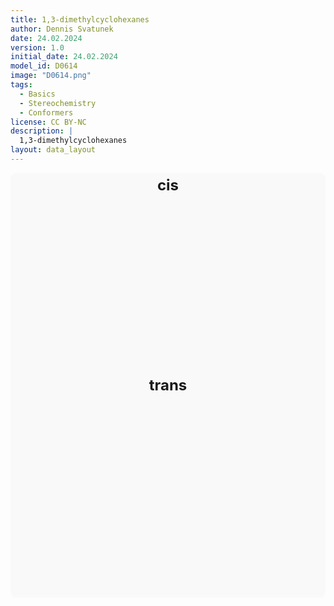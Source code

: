 ```yaml
---
title: 1,3-dimethylcyclohexanes
author: Dennis Svatunek
date: 24.02.2024
version: 1.0
initial_date: 24.02.2024
model_id: D0614
image: "D0614.png"
tags: 
  - Basics
  - Stereochemistry
  - Conformers
license: CC BY-NC
description: |
  1,3-dimethylcyclohexanes
layout: data_layout
---
```

<script src="https://code.jquery.com/jquery-3.6.0.min.js"></script>
<script src="https://3Dmol.org/build/3Dmol-min.js"></script>
<script src="https://cdnjs.cloudflare.com/ajax/libs/three.js/r128/three.min.js"></script>

<div style="text-align: center;">


<div style="text-align: center; background-color: #f9f9f9; border-radius: 10px; padding: 20px; display: inline-block;">
    <div style="position: relative; display: inline-block; margin: 10px;">
        <div style="position: absolute; width: 100%; text-align: center; font-size: 24px; font-weight: bold; top: -25px;z-index: 100;">cis</div>
        <div id="D0614_1" style="width: 300px; height: 300px; display: inline-block;"></div>
    </div>
    <div style="position: relative; display: inline-block; margin: 10px;">
        <div style="position: absolute; width: 100%; text-align: center; font-size: 24px; font-weight: bold; top: -25px;z-index: 100;">trans</div>
        <div id="D0614_2" style="width: 300px; height: 300px; display: inline-block;"></div>
    </div>
</div>



</div>
<script>
(function() {
$(document).ready(function() {

var viewerCis = $3Dmol.createViewer("D0614_1", {defaultcolors: $3Dmol.elementColors.Jmol});
        var viewerTrans = $3Dmol.createViewer("D0614_2", {defaultcolors: $3Dmol.elementColors.Jmol});
        
        
        var xyzCis = `24\nC8H16\nC 1.146 1.055 -0.768\nC -0.364 0.940 -0.435\nC -0.883 -0.521 -0.468\nC -0.032 -1.410 0.476\nC 1.477 -1.319 0.153\nC 1.972 0.146 0.179\nH -0.539 1.360 0.581\nH -0.953 1.564 -1.139\nH 1.291 0.677 -1.806\nH -0.204 -1.081 1.524\nH -0.377 -2.461 0.414\nH 2.060 -1.933 0.867\nH 1.661 -1.747 -0.855\nH 1.888 0.544 1.214\nH 3.045 0.196 -0.094\nH -0.745 -0.904 -1.504\nC -2.385 -0.597 -0.120\nH -2.989 0.017 -0.814\nH -2.757 -1.637 -0.174\nH -2.567 -0.225 0.906\nC 1.629 2.520 -0.716\nH 2.699 2.599 -0.983\nH 1.055 3.157 -1.413\nH 1.503 2.936 0.303\n`;
        var xyzTrans = `24\nC8H16\nC 1.151 1.067 -0.766\nC -0.365 0.937 -0.440\nC -0.885 -0.525 -0.466\nC -0.032 -1.408 0.481\nC 1.476 -1.326 0.149\nC 1.975 0.139 0.172\nH -0.549 1.350 0.575\nH -0.955 1.558 -1.145\nH 1.450 2.114 -0.549\nH -0.196 -1.067 1.527\nH -0.382 -2.459 0.433\nH 2.059 -1.933 0.869\nH 1.657 -1.771 -0.851\nH 1.897 0.523 1.210\nH 3.048 0.184 -0.104\nH -0.764 -0.921 -1.498\nC -2.385 -0.589 -0.105\nH -2.992 0.020 -0.799\nH -2.762 -1.628 -0.143\nH -2.557 -0.205 0.919\nC 1.456 0.810 -2.262\nH 0.885 1.507 -2.904\nH 2.531 0.957 -2.474\nH 1.192 -0.217 -2.571\n`;
		
        viewerCis.addModel(xyzCis, "xyz");
        viewerCis.setStyle({}, {stick: {radius: 0.15}, sphere: {scale: 0.25}});
        viewerCis.zoomTo({serial: ["0-5"]});
		viewerCis.rotate(-90, {vx: 1, vy: 0, vz: 0});
		viewerCis.rotate(180, {vx: 0, vy: 1, vz: 0});
		viewerCis.zoom(1.1);
        viewerCis.setBackgroundColor('#f9f9f9');
        viewerCis.render();

        viewerTrans.addModel(xyzTrans, "xyz");
        viewerTrans.setStyle({}, {stick: {radius: 0.15}, sphere: {scale: 0.25}});
        viewerTrans.zoomTo({serial: ["0-5"]});
		viewerTrans.rotate(-90, {vx: 1, vy: 0, vz: 0});
		viewerTrans.rotate(180, {vx: 0, vy: 1, vz: 0});
		viewerTrans.zoom(1.1);
        viewerTrans.setBackgroundColor('#f9f9f9');
        viewerTrans.render();
	
$("#D0614_1").css("position", "relative");
$("#D0614_2").css("position", "relative");
  });
})(); 
</script>

